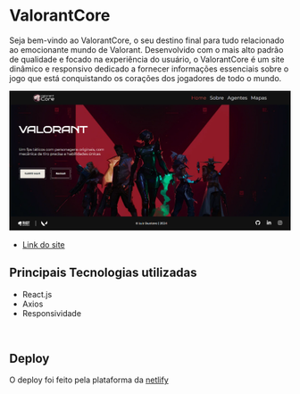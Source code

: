 # ValorantCore

Seja bem-vindo ao ValorantCore, o seu destino final para tudo relacionado ao emocionante mundo de Valorant. Desenvolvido com o mais alto padrão de qualidade e focado na experiência do usuário, o ValorantCore é um site dinâmico e responsivo dedicado a fornecer informações essenciais sobre o jogo que está conquistando os corações dos jogadores de todo o mundo.

![](./src/assets/screen.png)

- [Link do site](https://valoranthub-web.netlify.app/)

## Principais Tecnologias utilizadas

- React.js
- Axios
- Responsividade

<br>

## Deploy

O deploy foi feito pela plataforma da [netlify](https://www.netlify.com)
